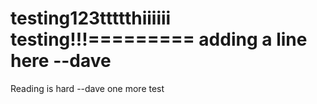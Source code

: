 testing123ttttthiiiiii testing!!!=========
adding a line here --dave
=========
Reading is hard --dave
one more test
